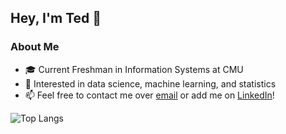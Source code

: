 ## Hey, I'm Ted 👋 ##
### About Me ###
- 🎓 Current Freshman in Information Systems at CMU
- 👀 Interested in data science, machine learning, and statistics
- 📫 Feel free to contact me over [email](mailto:tgershon@cmu.edu) or add me on [LinkedIn](https://www.linkedin.com/in/tgershon1/)!
  
<!---
tedgershon/tedgershon is a ✨ special ✨ repository because its `README.md` (this file) appears on your GitHub profile.
You can click the Preview link to take a look at your changes.
- 🌱 Learning about data analytics with python libraries, C, and machine learning with TensorFlow
- 💞️ I’m looking to collaborate on creating an app that predicts tennis roster success using a universal algorithm called UTR (myutr.com)
https://docs.github.com/en/get-started/writing-on-github/getting-started-with-writing-and-formatting-on-github/basic-writing-and-formatting-syntax
- ReadMe Stats: https://github.com/anuraghazra/github-readme-stats
--->
![Top Langs](https://github-readme-stats.vercel.app/api/top-langs/?username=tedgershon&layout=compact)
